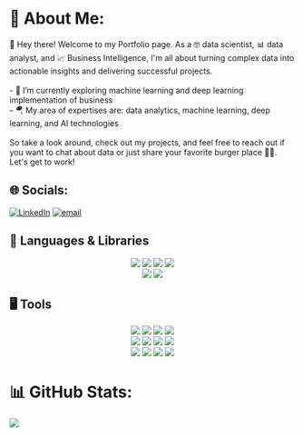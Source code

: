 # 💫 About Me:
👋 Hey there! Welcome to my Portfolio page. As a 🤓 data scientist, 📊 data analyst, and 📈 Business Intelligence, I'm all about turning complex data into actionable insights and delivering successful projects.<br><br>- 🔭 I’m currently exploring machine learning and deep learning implementation of business<br>- 🪂 My area of expertises are: data analytics, machine learning, deep learning, and AI technologies<br><br>So take a look around, check out my projects, and feel free to reach out if you want to chat about data or just share your favorite burger place 🍔🤤. Let's get to work!


## 🌐 Socials:
[![LinkedIn](https://img.shields.io/badge/LinkedIn-%230077B5.svg?logo=linkedin&logoColor=white)](https://linkedin.com/in/yogibimadwigraha) [![email](https://img.shields.io/badge/Email-D14836?logo=gmail&logoColor=white)](mailto:yogibimadwigraham@gmail.com) 

<!-- Programming Skills -->
## 🎯 Languages & Libraries
<p align="center">
  <a><img src="https://img.shields.io/badge/Python-3776AB?style=for-the-badge&logo=python&logoColor=white"></a>
  <a><img src="https://img.shields.io/badge/Pandas-2C2D72?style=for-the-badge&logo=pandas&logoColor=white"></a>
  <a><img src="https://img.shields.io/badge/Apache_Spark-FFFFFF?style=for-the-badge&logo=apachespark&logoColor=#E35A16"></a>
  <a><img src="https://img.shields.io/badge/Numpy-777BB4?style=for-the-badge&logo=numpy&logoColor=white"></a>
<br>
  <a><img src="https://img.shields.io/badge/r-%23276DC3.svg?style=for-the-badge&logo=r&logoColor=white"></a>
  <a><img src="https://img.shields.io/badge/GIT-E44C30?style=for-the-badge&logo=git&logoColor=white"></a>
</p>

<!-- Tools -->
## 🖥 Tools
<p align="center">
  <a><img src="https://img.shields.io/badge/GoogleCloud-%234285F4.svg?style=for-the-badge&logo=google-cloud&logoColor=white"></a>
  <a><img src="https://img.shields.io/badge/Apache%20Airflow-017CEE?style=for-the-badge&logo=Apache%20Airflow&logoColor=white"></a>
  <a><img src="https://img.shields.io/badge/dbt-FF694B?style=for-the-badge&logo=dbt&logoColor=white"></a>
  <a><img src="https://img.shields.io/badge/Bitbucket-0747a6?style=for-the-badge&logo=bitbucket&logoColor=white"></a>
<br>
  <a><img src="https://img.shields.io/badge/gitlab-%23181717.svg?style=for-the-badge&logo=gitlab&logoColor=white"></a>
  <a><img src="https://img.shields.io/badge/dbeaver-382923?style=for-the-badge&logo=dbeaver&logoColor=white"></a>
  <a><img src="https://img.shields.io/badge/Postman-FF6C37?style=for-the-badge&logo=Postman&logoColor=white"></a>
  <a><img src="https://img.shields.io/badge/VSCode-0078D4?style=for-the-badge&logo=visual%20studio%20code&logoColor=white"></a>
<br>
  <a><img src="https://img.shields.io/badge/Metabase-509EE3?style=for-the-badge&logo=metabase&logoColor=fff"></a>
  <a><img src="https://img.shields.io/badge/jupyter-%23FA0F00.svg?style=for-the-badge&logo=jupyter&logoColor=white"></a>
  <a><img src="https://img.shields.io/badge/Tableau-E97627?style=for-the-badge&logo=Tableau&logoColor=white"></a>
  <a><img src="https://img.shields.io/badge/PowerBI-F2C811?style=for-the-badge&logo=Power%20BI&logoColor=white"></a>
</p>

# 📊 GitHub Stats:

![](https://github-readme-stats.vercel.app/api/top-langs/?username=YBDG-M&theme=dark&hide_border=true&include_all_commits=false&count_private=true&layout=compact)


<!-- Proudly created with GPRM ( https://gprm.itsvg.in ) -->
